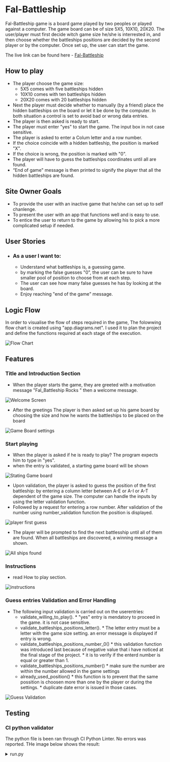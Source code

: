 # Fal-Battleship

Fal-Battleship game is a board game played by two peoples or played against a computer. The game board can be of size 5X5, 10X10, 20X20. The user/player must first decide witch game size he/she is interrested in, and then choose whether the battleships positions are decided by the second player or by the computer. Once set up, the user can start the game.  




The live link can be found here - [Fal-Battleship](https://fal-battleships-25fdad662dac.herokuapp.com/)

## How to play
- The player choose the game size:
  - 5X5 comes with five battleships hidden
  - 10X10 comes with ten battleships hidden
  - 20X20 comes with 20 battleships hidden
- Next the player must decide whether to manually (by a friend) place the hidden battleships on the board or let it be done by the computer. In both situation a control is set to avoid bad or wrong data entries.
- The player is then asked is ready to start.
- The player must enter "yes" to start the game. The input box in not case sensitive.
- The player is asked to enter a Colum letter and a row number.
- If the choice coincide with a hidden battleship, the position is marked "X".
- If the choice is wrong, the position is marked with "0".
- The player will have to guess the battleships coordinates until all are found.
- “End of game" message is then printed to signify the player that all the hidden battleships are found.



## Site Owner Goals
- To provide the user with an inactive game that he/she can set up to self chanlenge.
- To present the user with an app that functions well and is easy to use. 
- To entice the user to return to the game by allowing his to pick a more complicated setup if needed.

## User Stories

- ### As a user I want to:
  - Understand what battleships is, a guessing game.
  - by marking the false guesses "0", the user can be sure to have smaller pool of position to choose from at each step. 
  - The user can see how many false guesses he has by looking at the board.
  - Enjoy reaching "end of the game" message.

## Logic Flow

In order to visualise the flow of steps required in the game, The folowwing flow chart is created using "app.diagrams.net". I used it to plan the project and define the functions required at each stage of the execution.

![Flow Chart](docs/readme_images/flow_chart.png)


## Features 

### Title and Introduction Section
- When the player starts the game, they are greeted with a motivation message "Fal_Battleship Rocks " then a welcome message. 

![Welcome Screen](docs/readme_images/intro.png)

- After the greetings The player is then asked set up his game board by choosing the size and how he wants the battleships to be placed on the board 

![Game Board settings](docs/readme_images/settings.png)

### Start playing
- When the player is asked if he is ready to play?  The program expects him to type in "yes".  
- when the entry is validated, a starting game board will be shown 

![Stating Game board](docs/readme_images/starting_board.png)

- Upon validation, the player is asked to guess the position of the first battleship: by entering a column letter between A-E or A-I or A-T dependent of the game size. The computer can handle the inputs by using the letter validation function.
- Followed by a request for entering a row number. After validation of the number using number_validation function the position is displayed.  

![player first guess](docs/readme_images/guessing_ship_1.png)

- The player will be prompted to find the next battlesship until all of them are found. When all battleships are discovered, a winning message a shown. 

![All ships found](docs/readme_images/win.png)

### Instructions
- read How to play section.

![instructions](docs/readme_images/Instructions.png)


### Guess entries Validation and Error Handling
- The following input validation is carried out on the userentries:
  - validate_willing_to_play().
        * "yes" entry is mendatory to proceed in the game. it is not case sensitive.  
  - validate_battleships_positions_letter().
        *  The letter entry must be a letter with the game size setting. an error message is displayed if entry is wrong. 
  - validate_battleships_positions_number_0()
        * this validation function was introduced last because of negative value that i have noticed at the final stage of the project.
        * it is to verify if the enterd number is equal or greater than 1. 
  - validate_battleships_positions_number()
        * make sure the number are within the number allowed in the game settings
  - already_used_position()
        * this function is to prevent that the same possition is choosen more than one by the player or during the settings.
        * duplicate date error is issued in those cases.
  

![Guess Validation](docs/readme_images/duplicate_data.png)


## Testing

### CI python validator

The python file is been ran through CI Python Linter. No errors was reported. THe image below shows the result:

<details>
  <summary>run.py</summary>

  ![Run](docs/readme_images/python_validator.png)

### Game testing

The game was tested thoroughly to ensure the following features worked as intended:
- The player choice of settings are exactly what the program displayed.
    * game board size
    * number of battleships
- The player is aware of the number of ships left yet to be found.
- All the player guesses are displayed on the game board.
    * X = hit
    * O = miss
    * _ = position not yet played
- The game ends if the user has found all the ships.

All of the above tests were completed in my local terminal and also in the Heroku terminal.

The README.md was passed through Grammarly and all links were checked before final submission

### Python Libraries:

- [random module](https://docs.python.org/3/library/random.html) - `random.choice` is used to pick random intenger while placing the position of the battleships.
- [os](https://docs.python.org/3/library/os.html?highlight=os#module-os) 
  - `os.system` is used in order to clear the terminal when beginning a new game.  
- [gspread](https://pypi.org/project/gspread/): to allow record the battleships position on Google Sheets. 
- [google.oauth2.service_account](https://google-auth.readthedocs.io/en/stable/index.html):  used to validate credentials and grant access to google service accounts.
- [pandas](https://pypi.org/project/pandas/) - used to process the colums and rows and display them in a two dimentionnal settings.  
- [pyfiglet](https://pypi.org/project/pyfiglet/0.7/) - for taking ASCII text and rendering it into ASCII
- 

### Programs Used

- [GitHub](https://github.com/) - used for version control.
- [Heroku](https://dashboard.heroku.com/apps) -  used to deploy the live project.
- [PEP8 Online](http://pep8online.com/) - used to validate all the Python code
- [Grammerly](https://app.grammarly.com/) - used to proof read the README.md

## Credits 
### Resources Used

- I followed Love Sandwiches when setting up my Google Sheets API.
- [W3Schools](https://www.w3schools.com/)  
- [Stack Overflow](https://stackoverflow.com/) 
- [geeksforgeeks](https://www.geeksforgeeks.org/)


## Acknowledgments

The Code Institute slack community for their quick responses and very helpful feedback!
